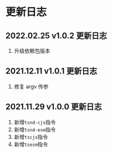 # 更新日志

## 2022.02.25 v1.0.2 更新日志

1. 升级依赖包版本

## 2021.12.11 v1.0.1 更新日志

1. 修复 argv 传参

## 2021.11.29 v1.0.0 更新日志

1. 新增`tsnd-cjs`指令
2. 新增`tsnd-esm`指令
3. 新增`tscjs`指令
4. 新增`tsesm`指令
